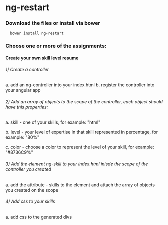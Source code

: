 ng-restart
==========

### Download the files or install via bower

```shell
  bower install ng-restart
```

### Choose one or more of the assignments:

#### Create your own skill level resume

###### 1) Create a controller
   a. add an ng-controller into your index.html
   b. register the controller into your angular app
   
###### 2) Add an array of objects to the scope of the controller, each object should have this properties:

   a. skill - one of your skills, for example: "html"

   b. level - your level of expertise in that skill represented in percentage, for example: "80%"

   c. color - choose a color to represent the level of your skill, for example: "#8736C9%"
   
###### 3) Add the element ng-skill to your index.html inisde the scope of the controller you created

   a. add the attribute - skills to the element and attach the array of objects you created on the scope

   
###### 4) Add css to your skills

  a. add css to the generated divs
  
  
   
